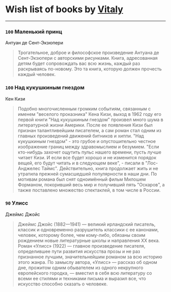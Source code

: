 # Wish list of books by [Vitaly](https://plus.google.com/109395490138181998437)
---

### `100` Маленький принц
Антуан де Сент-Экзюпери
> Трогательное, доброе и философское произведение Антуана де Сент-Экзюпери с авторскими рисунками. Книга, адресованная детям будет сопровождать вас всю жизнь, каждый раз раскрываясь по-новому. Это та книга, которую должен прочесть каждый человек.

### `100` Над кукушкиным гнездом
Кен Кизи
> Подобно многочисленным громким событиям, связанным с именем "веселого проказника" Кена Кизи, выход в 1962 году его первой книги "Над кукушкиным гнездом" произвел много шума в литературной жизни Америки. После ее появления Кизи был признан талантливейшим писателем, а сам роман стал одним из главных произведений движений битников и хиппи. "Над кукушкиным гнездом" - это грубое и опустошительно честное изображение границ между здравомыслием и безумием. "Если кто-нибудь захочет ощутить пульс нашего времени, пусть лучше читает Кизи. И если все будет хорошо и не изменится порядок вещей, его будут читать и в следующем веке", - писали в "Лос-Анджелес Таймс". Действительно, книга продолжает жить и не утратила прежней сумасшедшей популярности в наши дни. 
> По мотивам романа был снят одноимённый фильм Милошем Форманом, покоривший весь мир и получивший пять "Оскаров", а также поставлено множество спектаклей, в том числе в России.

### `90` Улисс
Джеймс Джойс
> Джеймс Джойс (1882—1941) — великий ирландский писатель, классик и одновременно разрушитель классики с ее канонами, человек, которому более, чем кому-либо, обязаны своим рождением новые литературные школы и направления XX века. Роман «Улисс» (1922) — главное произведение писателя, определившее пути развития искусства прозы и не раз признанное лучшим, значительнейшим романом за всю историю этого жанра. По замыслу автора, «Улисс» — рассказ об одном дне, прожитом одним обывателем из одного некрупного европейского городка, — вместил в себя всю литературу со всеми ее стилями и техниками письма и выразил все, что искусство способно сказать о человеке.


